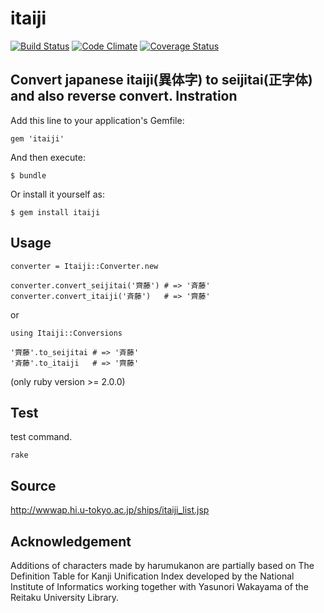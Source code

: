 # itaiji

[![Build Status](https://travis-ci.org/camelmasa/itaiji.png)](https://travis-ci.org/camelmasa/itaiji)
[![Code Climate](https://codeclimate.com/github/camelmasa/itaiji.png)](https://codeclimate.com/github/camelmasa/itaiji)
[![Coverage Status](https://coveralls.io/repos/camelmasa/itaiji/badge.png?branch=master)](https://coveralls.io/r/camelmasa/itaiji?branch=master)


Convert japanese itaiji(異体字) to seijitai(正字体) and also reverse convert.
Instration
----------

Add this line to your application's Gemfile:

    gem 'itaiji'

And then execute:

    $ bundle

Or install it yourself as:

    $ gem install itaiji

Usage
-----

```
converter = Itaiji::Converter.new

converter.convert_seijitai('齊藤') # => '斉藤'
converter.convert_itaiji('斉藤')   # => '齊藤'
```

or

```
using Itaiji::Conversions

'齊藤'.to_seijitai # => '斉藤'
'斉藤'.to_itaiji   # => '齊藤'
```

(only ruby version >= 2.0.0)


Test
----

test command.

```
rake
```

Source
------
http://wwwap.hi.u-tokyo.ac.jp/ships/itaiji_list.jsp

Acknowledgement
------
Additions of characters made by harumukanon are partially based on The Definition Table for Kanji Unification Index developed by the National Institute of Informatics working together with Yasunori Wakayama of the Reitaku University Library.
